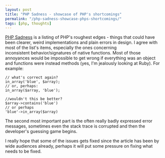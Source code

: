```yaml
---
layout: post
title: "PHP Sadness - showcase of PHP's shortcomings"
permalink: "/php-sadness-showcase-phps-shortcomings/"
tags: [php, thoughts]
---
```


<a href="http://phpsadness.com/">PHP Sadness</a> is a listing of PHP's roughest edges - things that could have been clearer, weird implementations and plain errors in design. I agree with most of the list's items, especially the ones concerning inconsistent behavior/signatures of native functions. Most of those annoyances would be impossible to get wrong if everything was an object and functions were instead methods (yes, I'm jealously looking at Ruby). For example:

    // what's correct again?
    in_array('blue', $array);
    // or, perhaps:
    in_array($array, 'blue');

    //wouldn't this be better?
    $array->contains('blue')
    // or perhaps
    'blue'->in_array($array)

The second most important part is the often really badly expressed error messages, sometimes even the stack trace is corrupted and then the developer's guessing game begins.

I really hope that some of the issues gets fixed since the article has been by wide audiences already, perhaps it will put some pressure on fixing what needs to be fixed.
